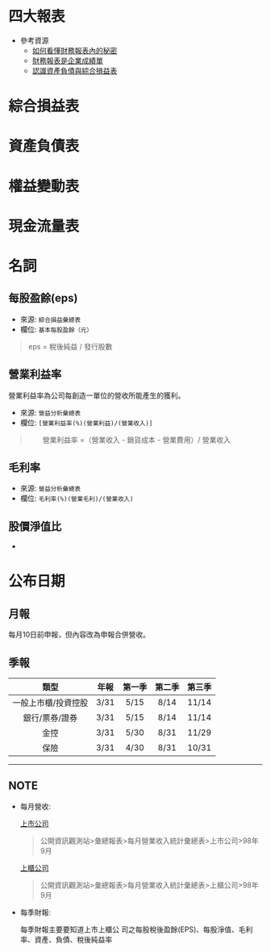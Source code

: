 四大報表
===
- 參考資源
    - [如何看懂財務報表內的秘密](http://libsvr.sfi.org.tw/download/knowledge/102%E6%8A%95%E8%B3%87%E6%9C%AA%E4%BE%86/1020501(%E8%87%BA%E5%8C%97%E4%BF%A1%E7%BE%A9%E7%A4%BE%E5%A4%A7)-%E6%A2%81%E4%BA%A6%E9%B4%BB%E5%89%AF%E7%B8%BD.pdf)
    - [財務報表是企業成績單](http://applearea.pixnet.net/blog/post/25710264-%E8%B2%A1%E5%8B%99%E5%A0%B1%E8%A1%A8%E7%9A%84%E7%A0%94%E8%AE%80%E6%96%B9%E6%B3%95%E6%95%99%E5%AD%B8)
    - [認識資產負債與綜合損益表](http://www.bestwise.com.tw/_trial_files/52WAS03203/ch02.pdf)

# 綜合損益表
# 資產負債表
# 權益變動表
# 現金流量表


# 名詞

## 每股盈餘(eps)
- 來源: `綜合損益彙總表`
- 欄位: `基本每股盈餘（元）`
> eps = 稅後純益 / 發行股數 

## 營業利益率

營業利益率為公司每創造一單位的營收所能產生的獲利。

- 來源: `營益分析彙總表`
- 欄位: `[營業利益率(%)(營業利益)/(營業收入)]`
>　　營業利益率 =（營業收入 - 銷貨成本 - 營業費用）/ 營業收入  

## 毛利率
- 來源: `營益分析彙總表`
- 欄位: `毛利率(%)(營業毛利)/(營業收入)`

## 股價淨值比
- 


# 公布日期

## 月報

每月10日前申報，但內容改為申報合併營收。
 
## 季報


|類型|年報|第一季 |第二季 | 第三季|
|:--:|:--:|:--:|:--:|:--:|
|一般上市櫃/投資控股 |3/31|5/15|8/14|11/14|
|銀行/票券/證券 |3/31|5/15|8/14|11/14|
|金控 |3/31|5/30|8/31|11/29|
|保險 |3/31|4/30|8/31|10/31|


_____
## NOTE

* 每月營收:
    
    [上市公司]((http://mops.twse.com.tw/t21/sii/t21sc03_98_9.html))

    >公開資訊觀測站>彙總報表>每月營業收入統計彙總表>上市公司>98年9月



    [上櫃公司](http://mops.twse.com.tw/t21/otc/t21sc03_98_9.html)
    >公開資訊觀測站>彙總報表>每月營業收入統計彙總表>上櫃公司>98年9月

* 每季財報: 

    每季財報主要要知道上市上櫃公 司之每股稅後盈餘(EPS)、每股淨值、毛利率、資產、負債、稅後純益率

